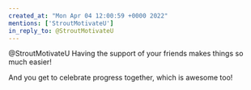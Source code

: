 ```yaml
---
created_at: "Mon Apr 04 12:00:59 +0000 2022"
mentions: ['StroutMotivateU']
in_reply_to: @StroutMotivateU
---
```


@StroutMotivateU Having the support of your friends makes things so much easier!

And you get to celebrate progress together, which is awesome too!